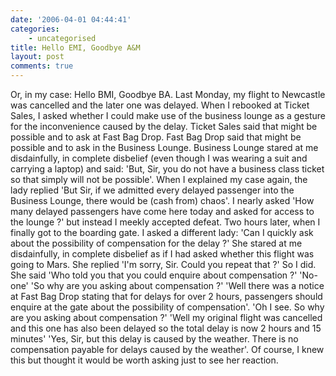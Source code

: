 ```yaml
---
date: '2006-04-01 04:44:41'
categories:
    - uncategorised
title: Hello EMI, Goodbye A&M
layout: post
comments: true
---
```


Or, in my case: Hello BMI, Goodbye BA. Last Monday, my flight to
Newcastle was cancelled and the later one was delayed. When I rebooked
at Ticket Sales, I asked whether I could make use of the business lounge
as a gesture for the inconvenience caused by the delay. Ticket Sales
said that might be possible and to ask at Fast Bag Drop. Fast Bag Drop
said that might be possible and to ask in the Business Lounge. Business
Lounge stared at me disdainfully, in complete disbelief (even though I
was wearing a suit and carrying a laptop) and said: 'But, Sir, you do
not have a business class ticket so that simply will not be possible'.
When I explained my case again, the lady replied 'But Sir, if we
admitted every delayed passenger into the Business Lounge, there would
be (cash from) chaos'. I nearly asked 'How many delayed passengers have
come here today and asked for access to the lounge ?' but instead I
meekly accepted defeat. Two hours later, when I finally got to the
boarding gate. I asked a different lady: 'Can I quickly ask about the
possibility of compensation for the delay ?' She stared at me
disdainfully, in complete disbelief as if I had asked whether this
flight was going to Mars. She replied 'I'm sorry, Sir. Could you repeat
that ?' So I did. She said 'Who told you that you could enquire about
compensation ?' 'No-one' 'So why are you asking about compensation ?'
'Well there was a notice at Fast Bag Drop stating that for delays for
over 2 hours, passengers should enquire at the gate about the
possibility of compensation'. 'Oh I see. So why are you asking about
compensation ?' 'Well my original flight was cancelled and this one has
also been delayed so the total delay is now 2 hours and 15 minutes'
'Yes, Sir, but this delay is caused by the weather. There is no
compensation payable for delays caused by the weather'. Of course, I
knew this but thought it would be worth asking just to see her reaction.
